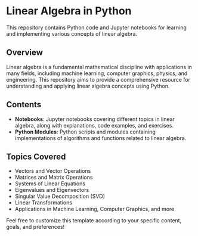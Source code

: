 # Linear Algebra in Python

This repository contains Python code and Jupyter notebooks for learning and implementing various concepts of linear algebra.

## Overview

Linear algebra is a fundamental mathematical discipline with applications in many fields, including machine learning, computer graphics, physics, and engineering. This repository aims to provide a comprehensive resource for understanding and applying linear algebra concepts using Python.

## Contents

- **Notebooks**: Jupyter notebooks covering different topics in linear algebra, along with explanations, code examples, and exercises.
- **Python Modules**: Python scripts and modules containing implementations of algorithms and functions related to linear algebra.

## Topics Covered

- Vectors and Vector Operations
- Matrices and Matrix Operations
- Systems of Linear Equations
- Eigenvalues and Eigenvectors
- Singular Value Decomposition (SVD)
- Linear Transformations
- Applications in Machine Learning, Computer Graphics, and more

Feel free to customize this template according to your specific content, goals, and preferences!
